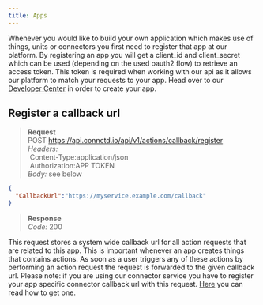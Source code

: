 ```yaml
---
title: Apps
---
```


Whenever you would like to build your own application which makes use of things, units or connectors you first need
to register that app at our platform. By registering an app you will get a client_id and client_secret which can be
used (depending on the used oauth2 flow) to retrieve an access token. This token is required when working with our api as it allows our platform to match your requests to your app. Head over to our [Developer Center](https://devcenter.connctd.io) in order to create your app.

## Register a callback url

> **Request**<br>
> POST https://api.connctd.io/api/v1/actions/callback/register<br>
> *Headers:*<br>
> &nbsp;Content-Type:application/json<br>
> &nbsp;Authorization:APP TOKEN<br>
> *Body:* see below<br>

```json
{
  "CallbackUrl":"https://myservice.example.com/callback"
}
```

> **Response**<br>
> *Code:* 200

This request stores a system wide callback url for all action requests that are related to this app. This is important whenever an app creates things that contains actions. As soon as a user triggers any of these actions by performing an action request the request is forwarded to the given callback url. Please note: if you are using our connector service you have to register your app specific connector callback url with this request. [Here](#get-connector-service-callback-url) you can read how to get one.
